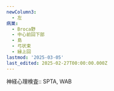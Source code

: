 ```yaml
---
newColumn3:
  - 左
病巣:
  - Broca野
  - 中心前回下部
  - 島
  - 弓状束
  - 縁上回
lastmod: '2025-03-05'
last_edited: 2025-02-27T00:00:00.000Z
---
```


神経心理検査:: SPTA, WAB
